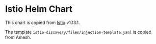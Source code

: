 # Istio Helm Chart

This chart is copied from [Istio](https://github.com/istio/istio) v1.13.1.

The template `istio-discovery/files/injection-template.yaml` is copied from Amesh.